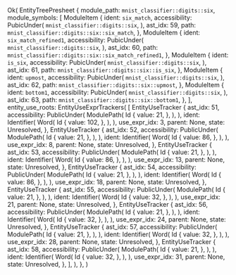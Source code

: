 Ok(
    EntityTreePresheet {
        module_path: `mnist_classifier::digits::six`,
        module_symbols: [
            ModuleItem {
                ident: `six_match`,
                accessibility: PubicUnder(
                    `mnist_classifier::digits::six`,
                ),
                ast_idx: 59,
                path: `mnist_classifier::digits::six::six_match`,
            },
            ModuleItem {
                ident: `six_match_refined1`,
                accessibility: PubicUnder(
                    `mnist_classifier::digits::six`,
                ),
                ast_idx: 60,
                path: `mnist_classifier::digits::six::six_match_refined1`,
            },
            ModuleItem {
                ident: `is_six`,
                accessibility: PubicUnder(
                    `mnist_classifier::digits::six`,
                ),
                ast_idx: 61,
                path: `mnist_classifier::digits::six::is_six`,
            },
            ModuleItem {
                ident: `upmost`,
                accessibility: PubicUnder(
                    `mnist_classifier::digits::six`,
                ),
                ast_idx: 62,
                path: `mnist_classifier::digits::six::upmost`,
            },
            ModuleItem {
                ident: `bottom1`,
                accessibility: PubicUnder(
                    `mnist_classifier::digits::six`,
                ),
                ast_idx: 63,
                path: `mnist_classifier::digits::six::bottom1`,
            },
        ],
        entity_use_roots: EntityUseExprTrackers(
            [
                EntityUseTracker {
                    ast_idx: 51,
                    accessibility: PublicUnder(
                        ModulePath(
                            Id {
                                value: 21,
                            },
                        ),
                    ),
                    ident: Identifier(
                        Word(
                            Id {
                                value: 102,
                            },
                        ),
                    ),
                    use_expr_idx: 3,
                    parent: None,
                    state: Unresolved,
                },
                EntityUseTracker {
                    ast_idx: 52,
                    accessibility: PublicUnder(
                        ModulePath(
                            Id {
                                value: 21,
                            },
                        ),
                    ),
                    ident: Identifier(
                        Word(
                            Id {
                                value: 86,
                            },
                        ),
                    ),
                    use_expr_idx: 8,
                    parent: None,
                    state: Unresolved,
                },
                EntityUseTracker {
                    ast_idx: 53,
                    accessibility: PublicUnder(
                        ModulePath(
                            Id {
                                value: 21,
                            },
                        ),
                    ),
                    ident: Identifier(
                        Word(
                            Id {
                                value: 86,
                            },
                        ),
                    ),
                    use_expr_idx: 13,
                    parent: None,
                    state: Unresolved,
                },
                EntityUseTracker {
                    ast_idx: 54,
                    accessibility: PublicUnder(
                        ModulePath(
                            Id {
                                value: 21,
                            },
                        ),
                    ),
                    ident: Identifier(
                        Word(
                            Id {
                                value: 86,
                            },
                        ),
                    ),
                    use_expr_idx: 18,
                    parent: None,
                    state: Unresolved,
                },
                EntityUseTracker {
                    ast_idx: 55,
                    accessibility: PublicUnder(
                        ModulePath(
                            Id {
                                value: 21,
                            },
                        ),
                    ),
                    ident: Identifier(
                        Word(
                            Id {
                                value: 32,
                            },
                        ),
                    ),
                    use_expr_idx: 21,
                    parent: None,
                    state: Unresolved,
                },
                EntityUseTracker {
                    ast_idx: 56,
                    accessibility: PublicUnder(
                        ModulePath(
                            Id {
                                value: 21,
                            },
                        ),
                    ),
                    ident: Identifier(
                        Word(
                            Id {
                                value: 32,
                            },
                        ),
                    ),
                    use_expr_idx: 24,
                    parent: None,
                    state: Unresolved,
                },
                EntityUseTracker {
                    ast_idx: 57,
                    accessibility: PublicUnder(
                        ModulePath(
                            Id {
                                value: 21,
                            },
                        ),
                    ),
                    ident: Identifier(
                        Word(
                            Id {
                                value: 32,
                            },
                        ),
                    ),
                    use_expr_idx: 28,
                    parent: None,
                    state: Unresolved,
                },
                EntityUseTracker {
                    ast_idx: 58,
                    accessibility: PublicUnder(
                        ModulePath(
                            Id {
                                value: 21,
                            },
                        ),
                    ),
                    ident: Identifier(
                        Word(
                            Id {
                                value: 32,
                            },
                        ),
                    ),
                    use_expr_idx: 31,
                    parent: None,
                    state: Unresolved,
                },
            ],
        ),
    },
)